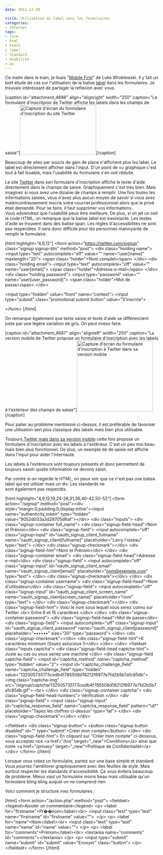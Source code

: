 ```yaml
---
date: 2011-12-28

title: Utilisation du label dans les formulaires
categories:
- Internet
tags:
- form
- html
- html5
- label
- Standard
- Usabilité
- ux
---
```

Ce matin dans le train, je lisais "<a title="Mobil First sur a book apart" href="https://www.abookapart.com/products/mobile-first">Mobile First</a>" de Luke Wroblewski. Il y fait un bref étude de cas sur l'utilisation de la balise <a title="Description de l'élément label en HTML5" href="https://www.w3.org/TR/html5/forms.html#the-label-element">label</a> dans les formulaires. Je trouvais intéréssant de partager la reflexion avec vous.<!--more-->

[caption id="attachment_4686" align="alignright" width="250" caption="Le formulaire d&#39;inscritpion de Twitter affiche les labels dans les champs de saisie"]<a href="https://dlgjp9x71cipk.cloudfront.net/2011/12/label_inside.png"><img class="size-medium wp-image-4686" title="Twitter desktop login form" src="https://dlgjp9x71cipk.cloudfront.net/2011/12/label_inside-250x162.png" alt="Capture d'écran du formulaire d'inscription du site Twitter" width="250" height="162" /></a>[/caption]

Beaucoup de sites par soucis de gain de place n'affichent plus les label. Le label est directement afficher dans l'input. D'un point de vu graphique c'est tout à fait louable, mais l'usabilité du formulaire s'en voit réduite.

Le site <a title="Page d'accueil du site Twitter" href="https://twitter.com/">Twitter </a>dans son formulaire d'inscription affiche le texte d'aide directement dans le champs de saisie. Graphiquement c'est très bien. Mais imaginez si vous avez une dizaine de champs à remplir. Une fois toutes les informations saisies, vous n'avez plus aucun moyen de savoir si vous avez malencontreusement inscris votre courriel professionnel alors que le privé était demandé. Pour se faire, il faut supprimer vos informations. Vous adviendrez que l'usabilité peux être meilleure.
De plus, si on jet un oeil le code HTML, on remarque que la balise label est inexistante. Les textes d'aide se trouvent dans des balise span. Les règles d'accessibilités ne sont pas respectées. Il sera donc difficile pour les personnes malvoyante de remplir le formulaire.

[html highlight="4,8,12"]
&lt;form action=&quot;https://twitter.com/signup&quot; class=&quot;signup signup-btn&quot; method=&quot;post&quot;&gt;
  &lt;div class=&quot;holding name&quot;&gt;
    &lt;input type=&quot;text&quot; autocomplete=&quot;off&quot; value=&quot;&quot; name=&quot;user[name]&quot; maxlength=&quot;20&quot;&gt;
    &lt;span class=&quot;holder&quot;&gt;Nom complet&lt;/span&gt;
  &lt;/div&gt;
  &lt;div class=&quot;holding email&quot;&gt;
    &lt;input type=&quot;text&quot; autocomplete=&quot;off&quot; value=&quot;&quot; name=&quot;user[email]&quot;&gt;
    &lt;span class=&quot;holder&quot;&gt;Adresse e-mail&lt;/span&gt;
  &lt;/div&gt;
  &lt;div class=&quot;holding password&quot;&gt;
    &lt;input type=&quot;password&quot; value=&quot;&quot; name=&quot;user[user_password]&quot;&gt;
    &lt;span class=&quot;holder&quot;&gt;Mot de passe&lt;/span&gt;
  &lt;/div&gt;

  &lt;input type=&quot;hidden&quot; value=&quot;front&quot; name=&quot;context&quot;&gt;
  &lt;input type=&quot;submit&quot; class=&quot;promotional submit button&quot; value=&quot;S'inscrire&quot;&gt;

&lt;/form&gt;
[/html]

On remarque également que texte saisie et texte d'aide se différencient juste par une légère variation de gris. On peut mieux faire.

[caption id="attachment_4687" align="alignleft" width="250" caption="La version mobile de Twitter propose un formulaire d&#39;inscription avec les labels à l&#39;extérieur des champs de saisie"]<a href="https://dlgjp9x71cipk.cloudfront.net/2011/12/label_outside.png"><img class="size-medium wp-image-4687" title="Twitter mobile login form" src="https://dlgjp9x71cipk.cloudfront.net/2011/12/label_outside-250x232.png" alt="Capture d'écran du formulaire d'inscription à Twitter dans sa version mobile" width="250" height="232" /></a>[/caption]

Pour palier au problème mentionné ci-dessus, il est préférable de favoriser une utilisation sert plus classique des labels mais bien plus utilisable.

Toujours<a title="Formulaire d'inscription sur la version mobile de Twitter" href="https://mobile.twitter.com/signup"> Twitter mais dans sa version mobile</a> cette fois propose un formulaire d'inscription avec les labels à l'extérieur. C'est un peu moi beau mais bien plus fonctionnel. De plus, un exemple de de saisie est affiché dans l'input pour aider l'internaute.

Les labels à l'extérieurs sont toujours présents et donc permettent de toujours savoir quelle information ne devons saisir.

Par contre si on regarde le HTML, on peux voir que ce n'est pas une balise label qui est utiliser mais un div. Les standards ne sont également pas respectés.

[html highlight="4,9,12,19,24-28,31,36,40-42,50-52"]
&lt;form action=&quot;/signup&quot; method=&quot;post&quot;&gt;&lt;div style=&quot;margin:0;padding:0;display:inline&quot;&gt;&lt;input name=&quot;authenticity_token&quot; type=&quot;hidden&quot; value=&quot;9052d033a3d28705d6af&quot;&gt;&lt;/div&gt;
&lt;div class=&quot;inputs&quot;&gt;
&lt;div class=&quot;signup-container full_name&quot;&gt;
&lt;div class=&quot;signup-field-head&quot;&gt;Nom et Prénom&lt;/div&gt;
&lt;div class=&quot;signup-field&quot;&gt;
&lt;input autocomplete=&quot;off&quot; class=&quot;signup-input&quot; id=&quot;oauth_signup_client_fullname&quot; name=&quot;oauth_signup_client[fullname]&quot; placeholder=&quot;Larry l'oiseau&quot; type=&quot;text&quot;&gt;
&lt;/div&gt;
&lt;div class=&quot;signup-checkmark&quot;&gt;&lt;/div&gt;
&lt;div class=&quot;signup-field-hint&quot;&gt;Nom et Prénom&lt;/div&gt;
&lt;/div&gt;
&lt;div class=&quot;signup-container email&quot;&gt;
&lt;div class=&quot;signup-field-head&quot;&gt;Adresse e-mail&lt;/div&gt;
&lt;div class=&quot;signup-field&quot;&gt;
&lt;input autocomplete=&quot;off&quot; class=&quot;signup-input&quot; id=&quot;oauth_signup_client_email&quot; name=&quot;oauth_signup_client[email]&quot; placeholder=&quot;nom@exemple.com&quot; type=&quot;text&quot;&gt;
&lt;/div&gt;
&lt;div class=&quot;signup-checkmark&quot;&gt;&lt;/div&gt;
&lt;/div&gt;
&lt;div class=&quot;signup-container username&quot;&gt;
&lt;div class=&quot;signup-field-head&quot;&gt;Nom d'utilisateur&lt;/div&gt;
&lt;div class=&quot;signup-field&quot;&gt;
&lt;input autocomplete=&quot;off&quot; class=&quot;signup-input&quot; id=&quot;oauth_signup_client_screen_name&quot; name=&quot;oauth_signup_client[screen_name]&quot; placeholder=&quot;nom&quot; type=&quot;text&quot;&gt;
&lt;/div&gt;
&lt;div class=&quot;signup-checkmark&quot;&gt;&lt;/div&gt;
&lt;div class=&quot;signup-field-hint&quot;&gt;
Voici le nom sous lequel vous serez connu sur Twitter
&lt;br&gt;
Entre 6 et 15 caractères
&lt;/div&gt;
&lt;/div&gt;
&lt;div class=&quot;signup-container password&quot;&gt;
&lt;div class=&quot;signup-field-head&quot;&gt;Mot de passe&lt;/div&gt;
&lt;div class=&quot;signup-field&quot;&gt;
&lt;input autocomplete=&quot;off&quot; class=&quot;signup-input&quot; id=&quot;oauth_signup_client_password&quot; name=&quot;oauth_signup_client[password]&quot; placeholder=&quot;••••••&quot; size=&quot;30&quot; type=&quot;password&quot;&gt;
&lt;/div&gt;
&lt;div class=&quot;signup-checkmark&quot;&gt;&lt;/div&gt;
&lt;div class=&quot;signup-field-hint&quot;&gt;6 caractères minimum (Soyez astucieux !)&lt;/div&gt;
&lt;/div&gt;
&lt;/div&gt;
&lt;fieldset class=&quot;inputs captcha&quot;&gt;
&lt;div class=&quot;signup-field-head captcha-hint&quot;&gt;
Juste au cas où vous seriez une machine
&lt;/div&gt;
&lt;div class=&quot;signup-field captcha-field&quot;&gt;
&lt;input id=&quot;captcha_method&quot; name=&quot;captcha_method&quot; type=&quot;hidden&quot; value=&quot;2&quot;&gt;
&lt;input id=&quot;captcha_challenge_field&quot; name=&quot;captcha_challenge_field&quot; type=&quot;hidden&quot; value=&quot;1325057351T5cedb4f785508d18212f6977e7fd2b5b7a1c85db&quot;&gt;
&lt;img class=&quot;captcha-img&quot; src=&quot;/signup/captcha/1325057351T5cedb4f785508d18212f6977e7fd2b5b7a1c85db.gif&quot;&gt;
&lt;br&gt;
&lt;/div&gt;
&lt;div class=&quot;signup-container captcha&quot;&gt;
&lt;div class=&quot;signup-field-head numbers&quot;&gt;
Vérification
&lt;/div&gt;
&lt;div class=&quot;signup-field&quot;&gt;
&lt;input class=&quot;signup-input&quot; id=&quot;captcha_response_field&quot; name=&quot;captcha_response_field&quot; pattern=&quot;\d*&quot; placeholder=&quot;Tapez les chiffres ci-dessus&quot; type=&quot;tel&quot;&gt;
&lt;/div&gt;
&lt;div class=&quot;signup-checkmark&quot;&gt;&lt;/div&gt;
&lt;/div&gt;

&lt;/fieldset&gt;
&lt;div class=&quot;signup-button&quot;&gt;
&lt;button class=&quot;signup button disabled&quot; id=&quot;&quot; type=&quot;submit&quot;&gt;Créer mon compte&lt;/button&gt;
&lt;/div&gt;
&lt;div class=&quot;signup-field-hint&quot;&gt;
En cliquant sur &quot;Créer mon compte&quot; ci-dessous, vous acceptez nos &lt;a href=&quot;/tos&quot; target=&quot;_new&quot;&gt;Conditions&lt;/a&gt; ainsi que notre &lt;a href=&quot;/privacy&quot; target=&quot;_new&quot;&gt;Politique de Confidentialité&lt;/a&gt;
&lt;/div&gt;
&lt;/form&gt;
[/html]

Lorsque vous créez un formulaire, partez sur une base simple et standard. Vous pourrez l'améliorer graphiquement avec des feuilles de style. Mais surtout respecter les standards d'accessibilité. Ça vous évitera beaucoup de problème. Mieux vaut un formulaire moins beau mais utilisable qu'un formulaire bling bling auquel on ne comprend rien.

Voici comment je structure mes formulaires :

[html]
&lt;form action=&quot;/action.php&quot; method=&quot;post&quot;&gt;  &lt;fieldset&gt;    &lt;legend&gt;Ajouter un commentaire&lt;/legend&gt;    &lt;p&gt;      &lt;label for=&quot;firstname&quot;&gt;Pr��nom&lt;/label&gt;&lt;br&gt;      &lt;input class=&quot;text&quot; type=&quot;text&quot; name=&quot;firstname&quot; id=&quot;firstname&quot; value=&quot;&quot;&gt;     &lt;/p&gt;
    &lt;p&gt;
      &lt;label for=&quot;name&quot;&gt;Nom&lt;/label&gt;&lt;br&gt;
      &lt;input class=&quot;text&quot; type=&quot;text&quot; name=&quot;name&quot; id=&quot;name&quot; value=&quot;&quot;&gt;
    &lt;/p&gt;
    &lt;p&gt;
      &lt;label for=&quot;comments&quot;&gt;Prénom&lt;/label&gt;&lt;br&gt;
      &lt;textarea name=&quot;comments&quot; id=&quot;comments&quot;&gt;&lt;/textarea&gt;
    &lt;/p&gt;
    &lt;p&gt;
      &lt;input type=&quot;submit&quot; name=&quot;submit&quot; id=&quot;submit&quot; value=&quot;Envoyer&quot; class=&quot;button&quot;&gt;
    &lt;/p&gt;
  &lt;/fieldset&gt;
&lt;/form&gt;
[/html]
